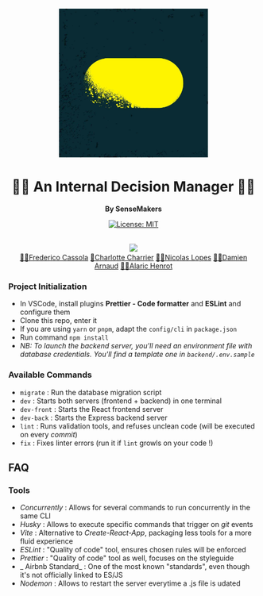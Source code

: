<div align="center">
  <br>
  <img alt="makesense" src="./frontend/src/assets/Image makesense readme.jpg" width="300px">
  <h1>👨‍💻 An Internal Decision Manager 👨‍💻</h1>
  <strong>By SenseMakers</strong>
  
[![License: MIT](https://img.shields.io/badge/License-MIT-yellow.svg)](https://github.com/slinkity/slinkity/blob/main/LICENSE.md)
</div>
<br>


<div align="center">
  <img src="https://img.shields.io/badge/linkedin-%230077B5.svg?&style=for-the-badge&logo=linkedin&logoColor=white" />
  <div>
    <a href="https://www.linkedin.com/in/frederico-cassola-08b01a59/">🙋‍♂️Frederico Cassola</a>
    <a href="https://www.linkedin.com/in/charlotte-charrier-81b48215b/">🙋Charlotte Charrier</a>
    <a href="https://www.linkedin.com/in/nicolas-lopes-21441478/">🙋‍♂️Nicolas Lopes</a>
    <a href="https://www.linkedin.com/in/damarn/">🙋‍♂️Damien Arnaud</a>
    <a href="https://www.linkedin.com/in/alarichenrot/">🙋‍♂️Alaric Henrot</a>
  </div>
</div>


### Project Initialization

- In VSCode, install plugins **Prettier - Code formatter** and **ESLint** and configure them
- Clone this repo, enter it
- If you are using `yarn` or `pnpm`, adapt the `config/cli` in `package.json`
- Run command `npm install`
- _NB: To launch the backend server, you'll need an environment file with database credentials. You'll find a template one in `backend/.env.sample`_

### Available Commands

- `migrate` : Run the database migration script
- `dev` : Starts both servers (frontend + backend) in one terminal
- `dev-front` : Starts the React frontend server
- `dev-back` : Starts the Express backend server
- `lint` : Runs validation tools, and refuses unclean code (will be executed on every _commit_)
- `fix` : Fixes linter errors (run it if `lint` growls on your code !)

## FAQ

### Tools

- _Concurrently_ : Allows for several commands to run concurrently in the same CLI
- _Husky_ : Allows to execute specific commands that trigger on _git_ events
- _Vite_ : Alternative to _Create-React-App_, packaging less tools for a more fluid experience
- _ESLint_ : "Quality of code" tool, ensures chosen rules will be enforced
- _Prettier_ : "Quality of code" tool as well, focuses on the styleguide
- _ Airbnb Standard_ : One of the most known "standards", even though it's not officially linked to ES/JS
- _Nodemon_ : Allows to restart the server everytime a .js file is udated
